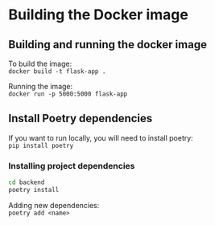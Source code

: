 # Building the Docker image


## Building and running the docker image
To build the image:\
`docker build -t flask-app .`

Running the image:\
`docker run -p 5000:5000 flask-app`

## Install Poetry dependencies

If you want to run locally, you will need to install poetry:\
`pip install poetry`

### Installing project dependencies

```bash
cd backend
poetry install
```
Adding new dependencies:\
`poetry add <name>`

